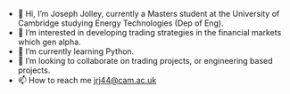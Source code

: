 - 👋 Hi, I’m Joseph Jolley, currently a Masters student at the University of Cambridge studying Energy Technologies (Dep of Eng).
- 👀 I’m interested in developing trading strategies in the financial markets which gen alpha.
- 🌱 I’m currently learning Python.
- 💞️ I’m looking to collaborate on trading projects, or engineering based projects.
- 📫 How to reach me jrj44@cam.ac.uk
  
